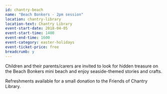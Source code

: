 ```yaml
---
id: chantry-beach
name: "Beach Bonkers - 2pm session"
location: chantry-library
location-text: Chantry Library
event-start-date: 2018-04-05
event-start-time: 1400
event-end-time: 1600
event-category: easter-holidays
event-ticket-price: free
breadcrumb: y
---
```


Children and their parents/carers are invited to look for hidden treasure on the Beach Bonkers mini beach and enjoy seaside-themed stories and crafts.

Refreshments available for a small donation to the Friends of Chantry Library.
